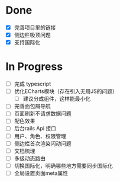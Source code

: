 # Done
- [x] 完善项目里的链接
- [x] 侧边栏吸顶问题
- [x] 支持国际化

# In Progress
- [ ] 完成 typescript
- [ ] 优化ECharts模块（存在引入无用JS的问题）
  - [ ] 建议分成组件，这样能最小化
- [ ] 完善面包屑导航
- [ ] 页面刷新不请求数据问题
- [ ] 配色效果
- [ ] 后台rails Api 接口
- [ ] 用户、角色、权限管理
- [ ] 侧边栏首次渲染闪动问题
- [ ] 文档梳理
- [ ] 多级动态路由
- [ ] 切换国际化，明确哪些地方需要同步国际化
- [ ] 全局设置页面meta属性